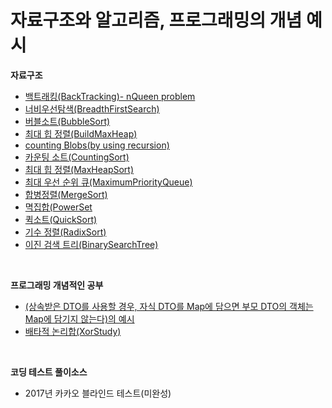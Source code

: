 # 자료구조와 알고리즘, 프로그래밍의 개념 예시
<strong>자료구조</strong>
* [백트래킹(BackTracking)- nQueen problem](https://github.com/greekZorba/AlgorithmStudy/blob/master/src/com/algorithm/studyAlgorithm/BackTracking.java)
* [너비우선탐색(BreadthFirstSearch)](https://github.com/greekZorba/AlgorithmStudy/blob/master/src/com/algorithm/studyAlgorithm/BreadthFirstSearch.java)
* [버블소트(BubbleSort)](https://github.com/greekZorba/AlgorithmStudy/blob/master/src/com/algorithm/studyAlgorithm/BubbleSort.java)
* [최대 힙 정렬(BuildMaxHeap)](https://github.com/greekZorba/AlgorithmStudy/blob/master/src/com/algorithm/studyAlgorithm/BuildMaxHeap.java)
* [counting Blobs(by using recursion)](https://github.com/greekZorba/AlgorithmStudy/blob/master/src/com/algorithm/studyAlgorithm/CountingCellsInABlob.java)
* [카운팅 소트(CountingSort)](https://github.com/greekZorba/AlgorithmStudy/blob/master/src/com/algorithm/studyAlgorithm/CountingSort.java)
* [최대 힙 정렬(MaxHeapSort)](https://github.com/greekZorba/AlgorithmStudy/blob/master/src/com/algorithm/studyAlgorithm/HeapSort.java)
* [최대 우선 순위 큐(MaximumPriorityQueue)](https://github.com/greekZorba/AlgorithmStudy/blob/master/src/com/algorithm/studyAlgorithm/MaximumPriorityQueue.java)
* [합병정렬(MergeSort)](https://github.com/greekZorba/AlgorithmStudy/blob/master/src/com/algorithm/studyAlgorithm/MergeSort.java)
* [멱집합(PowerSet](https://github.com/greekZorba/AlgorithmStudy/blob/master/src/com/algorithm/studyAlgorithm/PowerSet.java)
* [퀵소트(QuickSort)](https://github.com/greekZorba/AlgorithmStudy/blob/master/src/com/algorithm/studyAlgorithm/QuickSort.java)
* [기수 정렬(RadixSort)](https://github.com/greekZorba/AlgorithmStudy/blob/master/src/com/algorithm/studyAlgorithm/RadixSort.java)
* [이진 검색 트리(BinarySearchTree)](https://github.com/greekZorba/AlgorithmStudy/tree/master/src/com/algorithm/studyAlgorithm/BinarySearchTree)

<br>

<strong> 프로그래밍 개념적인 공부</strong>
* [(상속받은 DTO를 사용할 경우, 자식 DTO를 Map에 담으면 부모 DTO의 객체는 Map에 담기지 않는다)의 예시](https://github.com/greekZorba/AlgorithmStudy/tree/master/src/com/concept/aboutDTO)
* [배타적 논리합(XorStudy)](https://github.com/greekZorba/AlgorithmStudy/blob/master/src/com/concept/XorStudy.java)
<br>

<strong> 코딩 테스트 풀이소스 </strong>
* 2017년 카카오 블라인드 테스트(미완성)
